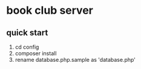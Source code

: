 # book club server 

## quick start

1. cd config
2. composer install
3. rename database.php.sample as 'database.php'

